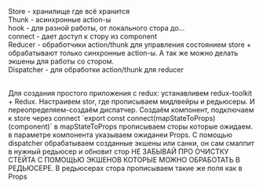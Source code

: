 Store -  хранилище где всё хранится
<br>
Thunk - асинхронные action-ы
<br>
hook - для разной работы, от локального стора до...
<br>
connect - дает доступ к стору из component
<br>
Reducer - обработчики action/thunk для управления состоянием store + обрабатывают только синхронные action-ы. А так же можно делать экшены для работы со стором.
<br>
Dispatcher - для обработки action/thunk для reducer


<br>
Для создания простого приложения с redux: устанавливем redux-toolkit + Redux. Настраивем stor,
где прописываем мидлвейры и редьюсеры. И переопределяем-создаём диспатчер.
Создаём компонент, подключаем к store через connect `export const connect(mapStateToProps)(component)` в mapStateToProps 
прописываем сторы которые ожидаем. в параметре компонента указываем ожиданеи Props.
С помощью dispatcher обрабатываем созданные экшены или санки, он сам смаппит в нужный редьюсер и обновит стор
НЕ ЗАБЫВАЙ ПРО ОЧИСТКУ СТЕЙТА С ПОМОЩЬЮ ЭКШЕНОВ КОТОРЫЕ МОЖНО ОБРАБОТАТЬ В РЕДЬЮСЕРЕ. 
В редьюсерах стора прописываем такие же поля как в Props